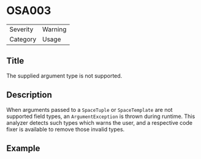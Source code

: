 # OSA003

<table>
<tr>
  <td>Severity</td>
  <td>Warning</td>
</tr>
<tr>
  <td>Category</td>
  <td>Usage</td>
</tr>
</table>

## Title

The supplied argument type is not supported.

## Description

When arguments passed to a `SpaceTuple` or `SpaceTemplate` are not supported field types, an `ArgumentException` is thrown during runtime. This analyzer detects such types which warns the user, and a respective code fixer is available to remove those invalid types.

## Example